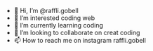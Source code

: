 - 👋 Hi, I’m @raffli.gobell
- 👀 I’m interested coding web
- 🌱 I’m currently learning coding
- 💞️ I’m looking to collaborate on creat coding
- 📫 How to reach me on instagram raffli.gobell

<!---
flxxycoding/flxxycoding is a ✨ special ✨ repository because its `README.md` (this file) appears on your GitHub profile.
You can click the Preview link to take a look at your changes.
--->
